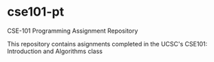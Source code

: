 # cse101-pt

CSE-101 Programming Assignment Repository

This repository contains asignments completed in the UCSC's CSE101: Introduction and Algorithms class
